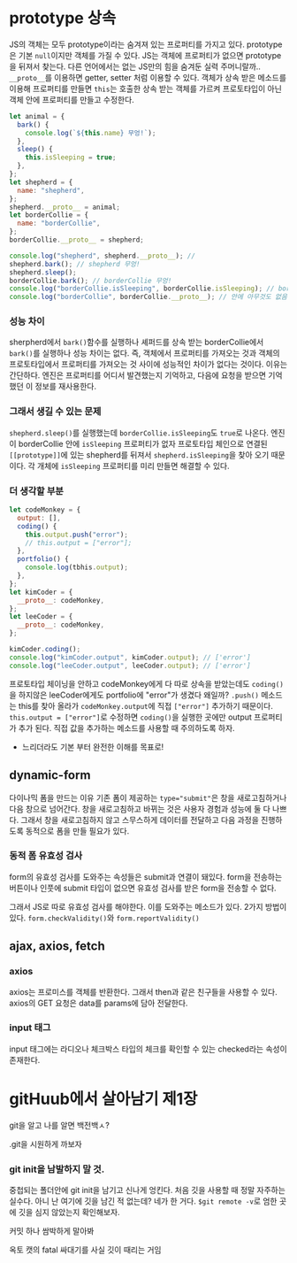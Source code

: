 # prototype 상속

JS의 객체는 모두 prototype이라는 숨겨져 있는 프로퍼티를 가지고 있다. prototype은 기본 `null`이지만 객체를 가질 수 있다. JS는 객체에 프로퍼티가 없으면 prototype을 뒤져서 찾는다. 다른 언어에서는 없는 JS만의 힘을 숨겨둔 실력 주머니랄까..
`__proto__`를 이용하면 getter, setter 처럼 이용할 수 있다.
객체가 상속 받은 메소드를 이용해 프로퍼티를 만들면 `this`는 호출한 상속 받는 객체를 가르켜 프로토타입이 아닌 객체 안에 프로퍼티를 만들고 수정한다.

```js
let animal = {
  bark() {
    console.log(`${this.name} 무엉!`);
  },
  sleep() {
    this.isSleeping = true;
  },
};
let shepherd = {
  name: "shepherd",
};
shepherd.__proto__ = animal;
let borderCollie = {
  name: "borderCollie",
};
borderCollie.__proto__ = shepherd;

console.log("shepherd", shepherd.__proto__); //
shepherd.bark(); // shepherd 무엉!
shepherd.sleep();
borderCollie.bark(); // borderCollie 무엉!
console.log("borderCollie.isSleeping", borderCollie.isSleeping); // borderCollie.isSleeping true
console.log("borderCollie", borderCollie.__proto__); // 안에 아무것도 없음.
```

### 성능 차이

sherpherd에서 `bark()`함수를 실행하나 셰퍼드를 상속 받는 borderCollie에서 `bark()`를 실행하나 성능 차이는 없다. 즉, 객체에서 프로퍼티를 가져오는 것과 객체의 프로토타입에서 프로퍼티를 가져오는 것 사이에 성능적인 차이가 없다는 것이다. 이유는 간단하다. 엔진은 프로퍼티를 어디서 발견했는지 기억하고, 다음에 요청을 받으면 기억했던 이 정보를 재사용한다.

### 그래서 생길 수 있는 문제

`shepherd.sleep()`를 실행했는데 `borderCollie.isSleeping`도 `true`로 나온다. 엔진이 borderCollie 안에 `isSleeping` 프로퍼티가 없자 프로토타입 체인으로 연결된 `[[prototype]]`에 있는 shepherd를 뒤져서 `shepherd.isSleeping`을 찾아 오기 때문이다. 각 개체에 `isSleeping`
프로퍼티를 미리 만들면 해결할 수 있다.

### 더 생각할 부분

```js
let codeMonkey = {
  output: [],
  coding() {
    this.output.push("error");
    // this.output = ["error"];
  },
  portfolio() {
    console.log(tbhis.output);
  },
};
let kimCoder = {
  __proto__: codeMonkey,
};
let leeCoder = {
  __proto__: codeMonkey,
};

kimCoder.coding();
console.log("kimCoder.output", kimCoder.output); // ['error']
console.log("leeCoder.output", leeCoder.output); // ['error']
```

프로토타입 체이닝을 안하고 codeMonkey에게 다 따로 상속을 받았는데도 `coding()`을 하지않은 leeCoder에게도 portfolio에 "error"가 생겼다 왜일까?
`.push()` 메소드는 this를 찾아 올라가 `codeMonkey.output`에 직접 `["error"]` 추가하기 때문이다. `this.output = ["error"]`로 수정하면 `coding()`을 실행한 곳에만 output 프로퍼티가 추가 된다.
직접 값을 추가하는 메소드를 사용할 때 주의하도록 하자.

- 느리더라도 기본 부터 완전한 이해를 목표로!

## dynamic-form

다이나믹 폼을 만드는 이유 기존 폼이 제공하는 `type="submit"`은 창을 새로고침하거나 다음 창으로 넘어간다. 창을 새로고침하고 바뀌는 것은 사용자 경험과 성능에 둘 다 나쁘다. 그래서 창을 새로고침하지 않고 스무스하게 데이터를 전달하고 다음 과정을 진행하도록 동적으로 폼을 만들 필요가 있다.

### 동적 폼 유효성 검사

form의 유효성 검사를 도와주는 속성들은 submit과 연결이 돼있다. form을 전송하는 버튼이나 인풋에 submit 타입이 없으면 유효성 검사를 받은 form을 전송할 수 없다.

그래서 JS로 따로 유효성 검사를 해야한다. 이를 도와주는 메소드가 있다.
2가지 방법이 있다.
`form.checkValidity()`와 `form.reportValidity()`

## ajax, axios, fetch

### axios

axios는 프로미스를 객체를 반환한다. 그래서 then과 같은 친구들을 사용할 수 있다.
axios의 GET 요청은 data를 params에 담아 전달한다.

### input 태그

input 태그에는 라디오나 체크박스 타입의 체크를 확인할 수 있는 checked라는 속성이 존재한다.

# gitHuub에서 살아남기 제1장

git을 알고 나를 알면 백전백ㅅ?

.git을 시원하게 까보자

### git init을 남발하지 말 것.

중첩되는 폴더안에 git init을 남기고 신나게 엉킨다.
처음 깃을 사용할 때 정말 자주하는 실수다.
아니 난 여기에 깃을 남긴 적 없는데? 네가 한 거다.
`$git remote -v`로 엄한 곳에 깃을 심지 않았는지 확인해보자.

커밋 하나 쌈박하게 말아봐

옥토 캣의 fatal 싸대기를 사실 깃이 때리는 거임
